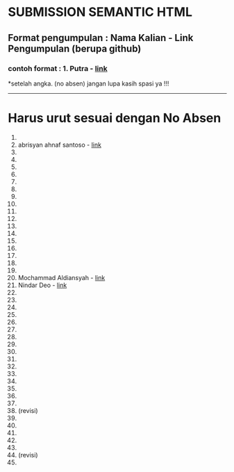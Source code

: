 # SUBMISSION SEMANTIC HTML
## Format pengumpulan : Nama Kalian - Link Pengumpulan (berupa github)
### contoh format : 1. Putra - [link](https://github.com/indekslink/semantic-html)
*setelah angka. (no absen) jangan lupa kasih spasi ya !!!

---
# Harus urut sesuai dengan No Absen  
1.
2. abrisyan ahnaf santoso - [link](https://github.com/checksam/semantic---html)
3.
4.
5.
6.
7.
8.
9.
10.
11.
12.
13.
14.
15.
16.
17.
18.
19.
20. Mochammad Aldiansyah - [link](https://github.com/aldigakure/SEMANTIK_HTML)
21. Nindar Deo - [link](https://github.com/Nindar-txr/semantic)
22.
23.
24.
25.
26.
27.
28.
29.
30.
31.
32.
33.
34.
35.
36.
37.
38. (revisi)
39.
40.
41.
42.
43.
44. (revisi)
45.
